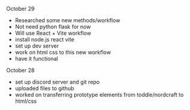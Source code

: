 
October 29

- Researched some new methods/workflow
- Not need python flask for now
- Will use React + Vite workflow
- install node.js react vite
- set up dev server
- work on html css to this new workflow
- have it functional


October 28

- set up discord server and git repo
- uploaded files to github
- worked on transferring prototype elements from toddle/nordcraft to html/css